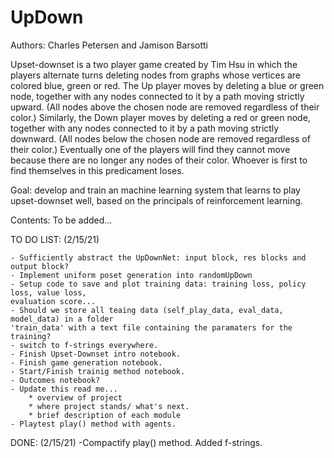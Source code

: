 # UpDown

Authors: Charles Petersen and Jamison Barsotti

Upset-downset is a two player game created by Tim Hsu in which the players alternate turns 
deleting nodes from graphs whose vertices are colored blue, green or red. The Up player moves 
by deleting a blue or green node, together with any nodes connected to it by a path moving 
strictly upward. (All nodes above the chosen node are removed regardless of their color.) Similarly, 
the Down player moves by deleting a red or green node, together with any nodes connected to it 
by a path moving strictly downward. (All nodes below the chosen node are removed regardless of 
their color.)  Eventually one of the players will find they cannot move because there are no longer
any nodes of their color. Whoever is first to find themselves in this predicament loses.  

Goal: develop and train an machine learning system that learns to play upset-downset well, based on the principals of reinforcement learning.
    
Contents: To be added...

TO DO LIST: (2/15/21)

    - Sufficiently abstract the UpDownNet: input block, res blocks and output block?
    - Implement uniform poset generation into randomUpDown
    - Setup code to save and plot training data: training loss, policy loss, value loss,
    evaluation score...
    - Should we store all teaing data (self_play_data, eval_data, model_data) in a folder
    'train_data' with a text file containing the paramaters for the training?
    - switch to f-strings everywhere.
    - Finish Upset-Downset intro notebook.
    - Finish game generation notebook.
    - Start/Finish trainig method notebook.
    - Outcomes notebook?
    - Update this read me...
        * overview of project
        * where project stands/ what's next.
        * brief description of each module
    - Playtest play() method with agents.

DONE: (2/15/21)
    -Compactify play() method. Added f-strings.
    
